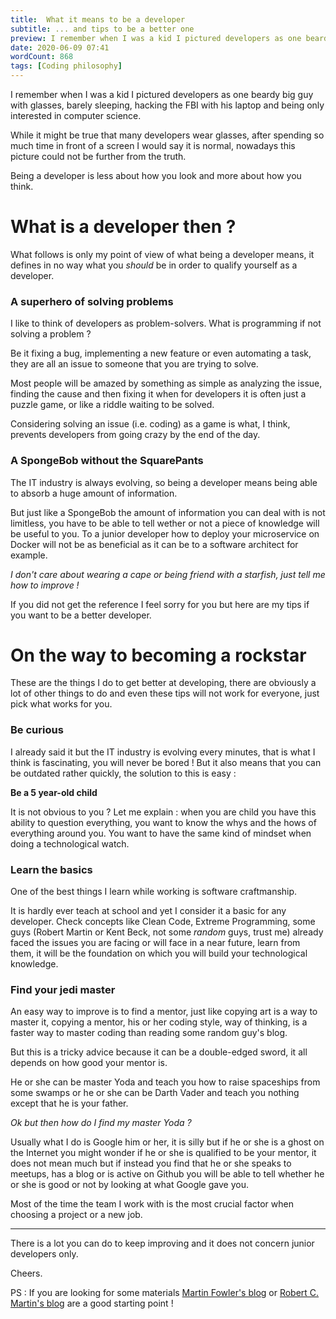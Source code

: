 ```yaml
---
title:  What it means to be a developer
subtitle: ... and tips to be a better one
preview: I remember when I was a kid I pictured developers as one beardy big guy with glasses, barely sleeping, hacking the FBI with his laptop and being only interested in computer science. While it might be true that many developers wear glasses, after spending so much time in front of a screen I would say it is normal, nowadays this picture could not be further from the truth.
date: 2020-06-09 07:41
wordCount: 868
tags: [Coding philosophy]
---
```


I remember when I was a kid I pictured developers as one beardy big guy with glasses, barely sleeping, hacking the FBI with his laptop and being only interested in computer science.

While it might be true that many developers wear glasses, after spending so much time in front of a screen I would say it is normal, nowadays this picture could not be further from the truth.

Being a developer is less about how you look and more about how you think.

# What is a developer then ?

What follows is only my point of view of what being a developer means, it defines in no way what you _should_ be in order to qualify yourself as a developer.

### A superhero of solving problems

I like to think of developers as problem-solvers. What is programming if not solving a problem ? 

Be it fixing a bug, implementing a new feature or even automating a task, they are all an issue to someone that you are trying to solve.

Most people will be amazed by something as simple as analyzing the issue, finding the cause and then fixing
it when for developers it is often just a puzzle game, or like a riddle waiting to be solved.

Considering solving an issue (i.e. coding) as a game is what, I think, prevents developers from going crazy by the end of the day.

### A SpongeBob without the SquarePants

The IT industry is always evolving, so being a developer means being able to absorb a huge amount of information.

But just like a SpongeBob the amount of information you can deal with is not limitless, you have to be able to tell wether or not a piece of knowledge will be useful to you. To a junior developer how to deploy your microservice on Docker will not be as beneficial as it can be to a software architect for example.

_I don't care about wearing a cape or being friend with a starfish, just tell me how to improve !_

If you did not get the reference I feel sorry for you but here are my tips if you want to be a better developer.

# On the way to becoming a rockstar

These are the things I do to get better at developing, there are obviously a lot of other things to do
and even these tips will not work for everyone, just pick what works for you.

### Be curious

I already said it but the IT industry is evolving every minutes, that is what I think is fascinating,
you will never be bored ! But it also means that you can be outdated rather quickly, the solution to this
is easy :

__Be a 5 year-old child__

It is not obvious to you ? Let me explain : when you are child you have this ability to question everything,
you want to know the whys and the hows of everything around you. You want to have the same kind of mindset
when doing a technological watch.

### Learn the basics

One of the best things I learn while working is software craftmanship. 

It is hardly ever teach at school and yet I consider it a basic for any developer. Check concepts like Clean Code, Extreme Programming, some guys (Robert Martin or Kent Beck, not some _random_ guys, trust me) already faced the issues you are facing or will face in a near future, learn from them, it will be the foundation on which you will build your technological knowledge.

### Find your jedi master

An easy way to improve is to find a mentor, just like copying art is a way to master it, copying a mentor, his or her coding style, way of thinking, is a faster way to master coding than reading some random guy's blog. 

But this is a tricky advice because it can be a double-edged sword, it all depends on how good your mentor is.

He or she can be master Yoda and teach you how to raise spaceships from some swamps or he or she can be Darth Vader and teach you nothing except that he is your father.

_Ok but then how do I find my master Yoda ?_

Usually what I do is Google him or her, it is silly but if he or she is a ghost on the Internet you might wonder
if he or she is qualified to be your mentor, it does not mean much but if instead you find that he or she speaks to meetups, has a blog or is active on Github you will be able to tell whether he or she is good or not by looking at what Google gave you. 

Most of the time the team I work with is the most crucial factor when choosing a project or a new job.

***

There is a lot you can do to keep improving and it does not concern junior developers only.

Cheers.

PS : If you are looking for some materials [Martin Fowler's blog](https://martinfowler.com) or [Robert C. Martin's blog](https://blog.cleancoder.com) are a good starting point !
